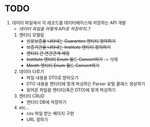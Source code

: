 # TODO
1. 데이터 파일에서 각 레코드를 데이터베이스에 저장하는 API 개발
    * _데이터 파일을 어떻게 API로 저장하지..?_
    1. 엔티티 모델링
        * ~~신용보증을 나타내는 Guarantee 엔티티 정의하기~~
        * ~~보증기관을 나타내는 Institute 엔티티 정의하기~~
        * ~~엔티티 간 연관관계 매핑~~
        * ~~Institute 엔티티 Enum 필드 Convert하기~~ -> 삭제
        * ~~Month 엔티티 Enum 필드 Convert하기~~
    2. 데이터 다루기
        * 파일 내용을 DTO로 받아오기
        * DTO 내용을 엔티티에 맞게 파싱하는 Parser 유틸 클래스 생성하기
        * 읽어온 파일을 엔티티(혹은 DTO)에 맞게 파싱하기
    3. 엔티티 CRUD
        * 엔티티 DB에 저장하기
    4. etc...
        * csv 파일 받는 페이지 구현
        * URL 정하기
